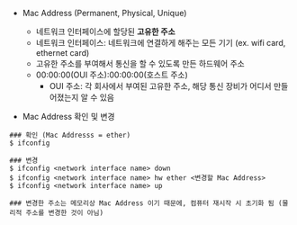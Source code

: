 - Mac Address (Permanent, Physical, Unique)   
  - 네트워크 인터페이스에 할당된 **고유한 주소**
  - 네트워크 인터페이스: 네트워크에 연결하게 해주는 모든 기기 (ex. wifi card, ethernet card)
  - 고유한 주소를 부여해서 통신을 할 수 있도록 만든 하드웨어 주소
  - 00:00:00(OUI 주소):00:00:00(호스트 주소)
    - OUI 주소: 각 회사에서 부여된 고유한 주소, 해당 통신 장비가 어디서 만들어졌는지 알 수 있음
   
     
- Mac Address 확인 및 변경
```linux
### 확인 (Mac Addresss = ether)
$ ifconfig

### 변경
$ ifconfig <network interface name> down
$ ifconfig <network interface name> hw ether <변경할 Mac Address>
$ ifconfig <network interface name> up

### 변경한 주소는 메모리상 Mac Address 이기 때문에, 컴퓨터 재시작 시 초기화 됨 (물리적 주소를 변경한 것이 아님)
```